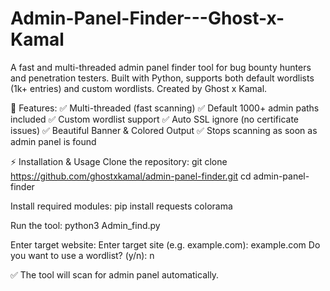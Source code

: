 # Admin-Panel-Finder---Ghost-x-Kamal
A fast and multi-threaded admin panel finder tool for bug bounty hunters and penetration testers. Built with Python, supports both default wordlists (1k+ entries) and custom wordlists. Created by Ghost x Kamal.


📌 Features:
✅ Multi-threaded (fast scanning)
✅ Default 1000+ admin paths included
✅ Custom wordlist support
✅ Auto SSL ignore (no certificate issues)
✅ Beautiful Banner & Colored Output
✅ Stops scanning as soon as admin panel is found

⚡ Installation & Usage
Clone the repository:
git clone https://github.com/ghostxkamal/admin-panel-finder.git
cd admin-panel-finder


Install required modules:
pip install requests colorama


Run the tool:
python3 Admin_find.py


Enter target website:
Enter target site (e.g. example.com): example.com
Do you want to use a wordlist? (y/n): n

✅ The tool will scan for admin panel automatically.

